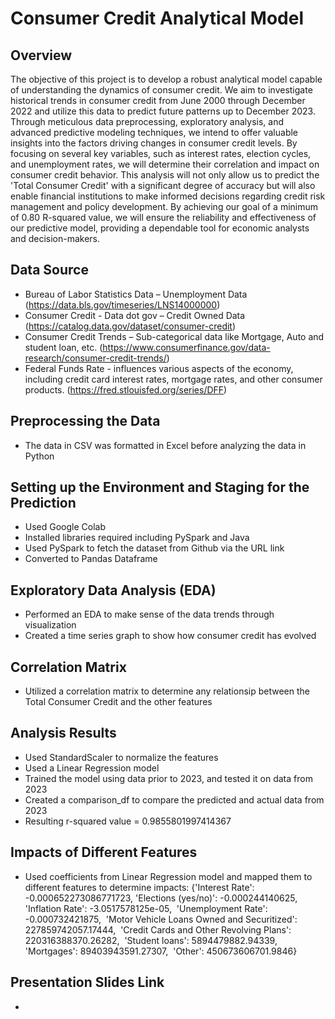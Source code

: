 # Consumer Credit Analytical Model

## Overview

The objective of this project is to develop a robust analytical model capable of understanding the dynamics of consumer credit. We aim to investigate historical trends in consumer credit from June 2000 through December 2022 and utilize this data to predict future patterns up to December 2023. Through meticulous data preprocessing, exploratory analysis, and advanced predictive modeling techniques, we intend to offer valuable insights into the factors driving changes in consumer credit levels. By focusing on several key variables, such as interest rates, election cycles, and unemployment rates, we will determine their correlation and impact on consumer credit behavior. This analysis will not only allow us to predict the 'Total Consumer Credit' with a significant degree of accuracy but will also enable financial institutions to make informed decisions regarding credit risk management and policy development. By achieving our goal of a minimum of 0.80 R-squared value, we will ensure the reliability and effectiveness of our predictive model, providing a dependable tool for economic analysts and decision-makers.

## Data Source

- Bureau of Labor Statistics Data – Unemployment Data​ (https://data.bls.gov/timeseries/LNS14000000)
- Consumer Credit - Data dot gov – Credit Owned Data​ (https://catalog.data.gov/dataset/consumer-credit)
- Consumer Credit Trends – Sub-categorical data like Mortgage, Auto and student loan, etc.​ (https://www.consumerfinance.gov/data-research/consumer-credit-trends/)
- Federal Funds Rate ​- influences various aspects of the economy, including credit card interest rates, mortgage rates, and other consumer products.​ (https://fred.stlouisfed.org/series/DFF)

## Preprocessing the Data

- The data in CSV was formatted in Excel before analyzing the data in Python

## Setting up the Environment and Staging for the Prediction

- Used Google Colab
- Installed libraries required including PySpark and Java
- Used PySpark to fetch the dataset from Github via the URL link
- Converted to Pandas Dataframe
	
## Exploratory Data Analysis (EDA)

- Performed an EDA to make sense of the data trends through visualization
- Created a time series graph to show how consumer credit has evolved
	
## Correlation Matrix

- Utilized a correlation matrix to determine any relationsip between the Total Consumer Credit and the other features

## Analysis Results

- Used StandardScaler to normalize the features
- Used a Linear Regression model
- Trained the model using data prior to 2023, and tested it on data from 2023
- Created a comparison_df to compare the predicted and actual data from 2023
- Resulting r-squared value = 0.9855801997414367

## Impacts of Different Features

- Used coefficients from Linear Regression model and mapped them to different features to determine impacts:
{'Interest Rate': -0.000652273086771723,​
'Elections (yes/no)': -0.000244140625,​
'Inflation Rate': -3.0517578125e-05, ​
'Unemployment Rate': -0.000732421875, ​
'Motor Vehicle Loans Owned and Securitized': 227859742057.17444, ​
'Credit Cards and Other Revolving Plans': 220316388370.26282, ​
'Student loans': 5894479882.94339, ​
'Mortgages': 89403943591.27307, ​
'Other': 450673606701.9846}​

## Presentation Slides Link

- 

